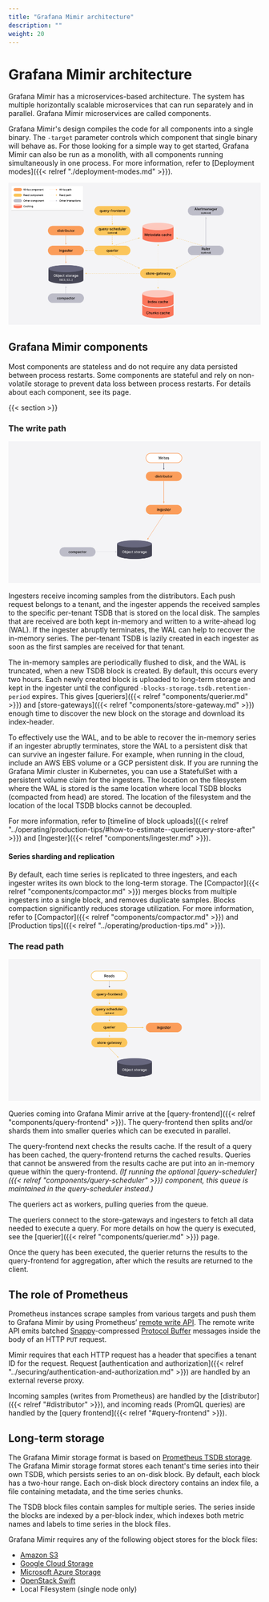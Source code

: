 ```yaml
---
title: "Grafana Mimir architecture"
description: ""
weight: 20
---
```


# Grafana Mimir architecture

Grafana Mimir has a microservices-based architecture.
The system has multiple horizontally scalable microservices that can run separately and in parallel.
Grafana Mimir microservices are called components.

Grafana Mimir's design compiles the code for all components into a single binary.
The `-target` parameter controls which component that single binary will behave as. For those looking for a simple way to get started, Grafana Mimir can also be run as a monolith, with all components running simultaneously in one process.
For more information, refer to [Deployment modes]({{< relref "./deployment-modes.md" >}}).

<!-- Diagram source at https://docs.google.com/presentation/d/1bHp8_zcoWCYoNU2AhO2lSagQyuIrghkCncViSqn14cU/edit -->

![Architecture of Grafana Mimir](../images/architecture.png)

## Grafana Mimir components

Most components are stateless and do not require any data persisted between process restarts. Some components are stateful and rely on non-volatile storage to prevent data loss between process restarts. For details about each component, see its page.

{{< section >}}

### The write path

[//]: # "Diagram source of write path at https://docs.google.com/presentation/d/1LemaTVqa4Lf_tpql060vVoDGXrthp-Pie_SQL7qwHjc/edit#slide=id.g11658e7e4c6_0_899"

![Architecture of Grafana Mimir's write path](../images/write-path.png)

Ingesters receive incoming samples from the distributors.
Each push request belongs to a tenant, and the ingester appends the received samples to the specific per-tenant TSDB that is stored on the local disk.
The samples that are received are both kept in-memory and written to a write-ahead log (WAL).
If the ingester abruptly terminates, the WAL can help to recover the in-memory series.
The per-tenant TSDB is lazily created in each ingester as soon as the first samples are received for that tenant.

The in-memory samples are periodically flushed to disk, and the WAL is truncated, when a new TSDB block is created.
By default, this occurs every two hours.
Each newly created block is uploaded to long-term storage and kept in the ingester until the configured `-blocks-storage.tsdb.retention-period` expires.
This gives [queriers]({{< relref "components/querier.md" >}}) and [store-gateways]({{< relref "components/store-gateway.md" >}}) enough time to discover the new block on the storage and download its index-header.

To effectively use the WAL, and to be able to recover the in-memory series if an ingester abruptly terminates, store the WAL to a persistent disk that can survive an ingester failure.
For example, when running in the cloud, include an AWS EBS volume or a GCP persistent disk.
If you are running the Grafana Mimir cluster in Kubernetes, you can use a StatefulSet with a persistent volume claim for the ingesters.
The location on the filesystem where the WAL is stored is the same location where local TSDB blocks (compacted from head) are stored. The location of the filesystem and the location of the local TSDB blocks cannot be decoupled.

For more information, refer to [timeline of block uploads]({{< relref "../operating/production-tips/#how-to-estimate--querierquery-store-after" >}}) and [Ingester]({{< relref "components/ingester.md" >}}).

#### Series sharding and replication

By default, each time series is replicated to three ingesters, and each ingester writes its own block to the long-term storage.
The [Compactor]({{< relref "components/compactor.md" >}}) merges blocks from multiple ingesters into a single block, and removes duplicate samples.
Blocks compaction significantly reduces storage utilization.
For more information, refer to [Compactor]({{< relref "components/compactor.md" >}}) and [Production tips]({{< relref "../operating/production-tips.md" >}}).

### The read path

[//]: # "Diagram source of read path at https://docs.google.com/presentation/d/1LemaTVqa4Lf_tpql060vVoDGXrthp-Pie_SQL7qwHjc/edit#slide=id.g11658e7e4c6_2_6"

![Architecture of Grafana Mimir's read path](../images/read-path.png)

Queries coming into Grafana Mimir arrive at the [query-frontend]({{< relref "components/query-frontend" >}}). The query-frontend then splits and/or shards them into smaller queries which can be executed in parallel.

The query-frontend next checks the results cache. If the result of a query has been cached, the query-frontend returns the cached results. Queries that cannot be answered from the results cache are put into an in-memory queue within the query-frontend. _(If running the optional [query-scheduler]({{< relref "components/query-scheduler" >}}) component, this queue is maintained in the query-scheduler instead.)_

The queriers act as workers, pulling queries from the queue.

The queriers connect to the store-gateways and ingesters to fetch all data needed to execute a query. For more details on how the query is executed, see the [querier]({{< relref "components/querier.md" >}}) page.

Once the query has been executed, the querier returns the results to the query-frontend for aggregation, after which the results are returned to the client.

## The role of Prometheus

Prometheus instances scrape samples from various targets and push them to Grafana Mimir by using Prometheus’ [remote write API](https://prometheus.io/docs/prometheus/latest/storage/#remote-storage-integrations).
The remote write API emits batched [Snappy](https://google.github.io/snappy/)-compressed [Protocol Buffer](https://developers.google.com/protocol-buffers/) messages inside the body of an HTTP `PUT` request.

Mimir requires that each HTTP request has a header that specifies a tenant ID for the request. Request [authentication and authorization]({{< relref "../securing/authentication-and-authorization.md" >}}) are handled by an external reverse proxy.

Incoming samples (writes from Prometheus) are handled by the [distributor]({{< relref "#distributor" >}}), and incoming reads (PromQL queries) are handled by the [query frontend]({{< relref "#query-frontend" >}}).

## Long-term storage

The Grafana Mimir storage format is based on [Prometheus TSDB storage](https://prometheus.io/docs/prometheus/latest/storage/).
The Grafana Mimir storage format stores each tenant's time series into their own TSDB, which persists series to an on-disk block.
By default, each block has a two-hour range.
Each on-disk block directory contains an index file, a file containing metadata, and the time series chunks.

The TSDB block files contain samples for multiple series.
The series inside the blocks are indexed by a per-block index, which indexes both metric names and labels to time series in the block files.

Grafana Mimir requires any of the following object stores for the block files:

- [Amazon S3](https://aws.amazon.com/s3)
- [Google Cloud Storage](https://cloud.google.com/storage/)
- [Microsoft Azure Storage](https://azure.microsoft.com/en-us/services/storage/)
- [OpenStack Swift](https://wiki.openstack.org/wiki/Swift)
- Local Filesystem (single node only)
